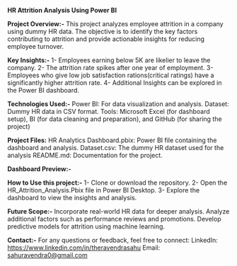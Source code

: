 **HR Attrition Analysis Using Power BI**

**Project Overview:-**
This project analyzes employee attrition in a company using dummy HR data. The objective is to identify the key factors contributing to attrition and provide actionable insights for reducing employee turnover.


**Key Insights:-**
1- Employees earning below 5K are likelier to leave the company.
2- The attrition rate spikes after one year of employment.
3- Employees who give low job satisfaction rations(critical ratings) have a significantly higher attrition rate.
4- Additional Insights can be explored in the Power BI dashboard.


**Technologies Used:-**
Power BI: For data visualization and analysis.
Dataset: Dummy HR data in CSV format.
Tools: Microsoft Excel (for dashboard setup), BI (for data cleaning and preparation), and GitHub (for sharing the project)


**Project Files:**
HR Analytics Dashboard.pbix: Power BI file containing the dashboard and analysis.
Dataset.csv: The dummy HR dataset used for the analysis
README.md: Documentation for the project.

**Dashboard Preview:-**


**How to Use this project:-**
1- Clone or download the repository.
2- Open the HR_Attrition_Analysis.Pbix file in Power BI Desktop.
3- Explore the dashboard to view the insights and analysis.


**Future Scope:-**
Incorporate real-world HR data for deeper analysis.
Analyze additional factors such as performance reviews and promotions.
Develop predictive models for attrition using machine learning.

**Contact:-**
For any questions or feedback, feel free to connect:
LinkedIn: https://www.linkedin.com/in/theravendrasahu
Email: sahuravendra0@gmail.com
